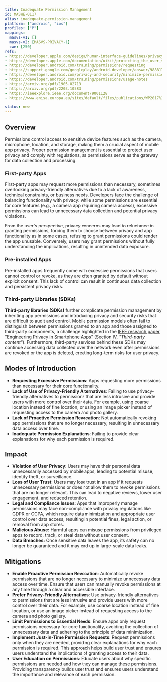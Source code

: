 ```yaml
---
title: Inadequate Permission Management
id: MASWE-0117
alias: inadequate-permission-management
platform: ["android", "ios"]
profiles: ["P"]
mappings:
  masvs-v1: []
  masvs-v2: [MASVS-PRIVACY-1]
  cwe: [250]
refs:
- https://developer.apple.com/design/human-interface-guidelines/privacy#Requesting-permission
- https://developer.apple.com/documentation/uikit/protecting_the_user_s_privacy/requesting_access_to_protected_resources
- https://developer.android.com/training/permissions/requesting
- https://support.google.com/googleplay/android-developer/answer/9888170?hl=en
- https://developer.android.com/privacy-and-security/minimize-permission-requests
- https://developer.android.com/training/permissions/usage-notes
- https://arxiv.org/pdf/1905.02713
- https://arxiv.org/pdf/2203.10583
- https://ieeexplore.ieee.org/document/9001128
- https://www.enisa.europa.eu/sites/default/files/publications/WP2017%20O-2-2-4%20GDPR%20Mobile.pdf

status: new
---
```


## Overview

Permissions control access to sensitive device features such as the camera, microphone, location, and storage, making them a crucial aspect of mobile app privacy. Proper permission management is essential to protect user privacy and comply with regulations, as permissions serve as the gateway for data collection and processing.

### First-party Apps

First-party apps may request more permissions than necessary, sometimes overlooking privacy-friendly alternatives due to a lack of awareness, technical constraints, or business needs. Developers face the challenge of balancing functionality with privacy: while some permissions are essential for core features (e.g., a camera app requiring camera access), excessive permissions can lead to unnecessary data collection and potential privacy violations.

From the user's perspective, privacy concerns may lead to reluctance in granting permissions, forcing them to choose between privacy and app functionality as in some cases, refusing to grant permissions could render the app unusable. Conversely, users may grant permissions without fully understanding the implications, resulting in unintended data exposure.

### Pre-installed Apps

Pre-installed apps frequently come with excessive permissions that users cannot control or revoke, as they are often granted by default without explicit consent. This lack of control can result in continuous data collection and persistent privacy risks.

### Third-party Libraries (SDKs)

**Third-party libraries (SDKs)** further complicate permission management by inheriting app permissions and introducing privacy and security risks that are difficult to audit and control. Mobile permission models often fail to distinguish between permissions granted to an app and those assigned to third-party components, a challenge highlighted in the [IEEE research paper "Engineering Privacy in Smartphone Apps"](https://ieeexplore.ieee.org/document/9001128) (Section IV, _"Third-party content"_). Furthermore, third-party services behind these SDKs may continue accessing data collected over the network even after permissions are revoked or the app is deleted, creating long-term risks for user privacy.

## Modes of Introduction

- **Requesting Excessive Permissions**: Apps requesting more permissions than necessary for their core functionality.
- **Lack of Use of Privacy-Friendly Alternatives**: Failing to use privacy-friendly alternatives to permissions that are less intrusive and provide users with more control over their data. For example, using coarse location instead of fine location, or using an image picker instead of requesting access to the camera and photo gallery.
- **Lack of Proactive Permission Revocation**: Not automatically revoking app permissions that are no longer necessary, resulting in unnecessary data access over time.
- **Inadequate Permission Explanations**: Failing to provide clear explanations for why each permission is required.

## Impact

- **Violation of User Privacy**: Users may have their personal data unnecessarily accessed by mobile apps, leading to potential misuse, identity theft, or surveillance.
- **Loss of User Trust**: Users may lose trust in an app if it requests unnecessary permissions or does not allow them to revoke permissions that are no longer relevant. This can lead to negative reviews, lower user engagement, and reduced retention.
- **Legal and Compliance Issues**: Apps that improperly manage permissions may face non-compliance with privacy regulations like GDPR or CCPA, which require data minimization and appropriate user control over data access, resulting in potential fines, legal action, or removal from app stores.
- **Malicious Abuse:** Harmful apps can misuse permissions from privileged apps to record, track, or steal data without user consent.
- **Data Breaches:** Once sensitive data leaves the app, its safety can no longer be guaranteed and it may end up in large-scale data leaks.

## Mitigations

- **Enable Proactive Permission Revocation**: Automatically revoke permissions that are no longer necessary to minimize unnecessary data access over time. Ensure that users can manually revoke permissions at any time through a clear and accessible interface.
- **Prefer Privacy-Friendly Alternatives**: Use privacy-friendly alternatives to permissions that are less intrusive and provide users with more control over their data. For example, use coarse location instead of fine location, or use an image picker instead of requesting access to the camera and photo gallery.
- **Limit Permissions to Essential Needs**: Ensure apps only request permissions necessary for core functionality, avoiding the collection of unnecessary data and adhering to the principle of data minimization.
- **Implement Just-in-Time Permission Requests**: Request permissions only when they are needed, providing clear explanations for why each permission is required. This approach helps build user trust and ensures users understand the implications of granting access to their data.
- **User Education on Permissions**: Educate users about why specific permissions are needed and how they can manage these permissions. Providing transparency builds user trust and ensures users understand the importance and relevance of each permission.
